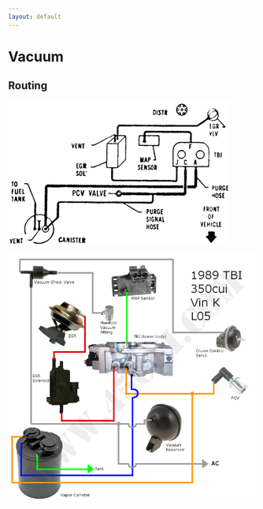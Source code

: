 ```yaml
---
layout: default
---
```


# Vacuum

## Routing

[ ![Simple](../images/tbi_vacuum_routing.png) ](../images/tbi_vacuum_routing.png)

[ ![Component Color](../images/89_tbi_vacuum_routing_color.png) ](../images/89_tbi_vacuum_routing_color.png)